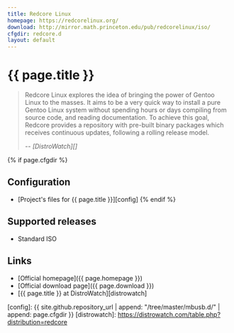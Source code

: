 ```yaml
---
title: Redcore Linux
homepage: https://redcorelinux.org/
download: http://mirror.math.princeton.edu/pub/redcorelinux/iso/
cfgdir: redcore.d
layout: default
---
```


# {{ page.title }}

> Redcore Linux explores the idea of bringing the power of Gentoo Linux to the
> masses. It aims to be a very quick way to install a pure Gentoo Linux system
> without spending hours or days compiling from source code, and reading
> documentation. To achieve this goal, Redcore provides a repository with
> pre-built binary packages which receives continuous updates, following a
> rolling release model.
>
> -- <cite markdown="1">[DistroWatch][]</cite>


{% if page.cfgdir %}
## Configuration

- [Project's files for {{ page.title }}][config]
{% endif %}


## Supported releases

- Standard ISO


## Links

- [Official homepage]({{ page.homepage }})
- [Official download page]({{ page.download }})
- [{{ page.title }} at DistroWatch][distrowatch]


[config]: {{ site.github.repository_url | append: "/tree/master/mbusb.d/" | append: page.cfgdir }}
[distrowatch]: https://distrowatch.com/table.php?distribution=redcore
